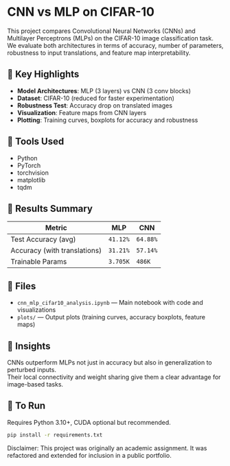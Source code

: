 # CNN vs MLP on CIFAR-10

This project compares Convolutional Neural Networks (CNNs) and Multilayer Perceptrons (MLPs) on the CIFAR-10 image classification task.  
We evaluate both architectures in terms of accuracy, number of parameters, robustness to input translations, and feature map interpretability.

## 📌 Key Highlights

- **Model Architectures**: MLP (3 layers) vs CNN (3 conv blocks)
- **Dataset**: CIFAR-10 (reduced for faster experimentation)
- **Robustness Test**: Accuracy drop on translated images
- **Visualization**: Feature maps from CNN layers
- **Plotting**: Training curves, boxplots for accuracy and robustness

## 🧰 Tools Used

- Python
- PyTorch
- torchvision
- matplotlib
- tqdm

## 🚀 Results Summary

| Metric                       | MLP      | CNN      |
|-----------------------------|----------|----------|
| Test Accuracy (avg)         | `41.12%` | `64.88%` |
| Accuracy (with translations)| `31.21%` | `57.14%` |
| Trainable Params            | `3.705K`   | `486K`   |

## 📁 Files

- `cnn_mlp_cifar10_analysis.ipynb` — Main notebook with code and visualizations
- `plots/` — Output plots (training curves, accuracy boxplots, feature maps)

## 🧠 Insights

CNNs outperform MLPs not just in accuracy but also in generalization to perturbed inputs.  
Their local connectivity and weight sharing give them a clear advantage for image-based tasks.

## 🔗 To Run
Requires Python 3.10+, CUDA optional but recommended.
```bash
pip install -r requirements.txt
````
Disclaimer: This project was originally an academic assignment. It was refactored and extended for inclusion in a public portfolio.